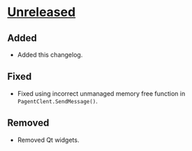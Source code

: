 
<!-- Refer to https://keepachangelog.com/en/1.0.0/ for guidance -->

# [Unreleased]

## Added
- Added this changelog.

## Fixed
- Fixed using incorrect unmanaged memory free function in `PagentClent.SendMessage()`.

## Removed
- Removed Qt widgets.

[Unreleased]: https://github.com/dlech/SshAgentLib/compare/v1.9.4...HEAD
